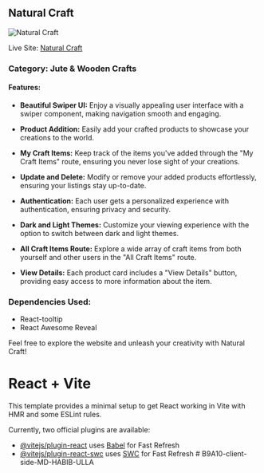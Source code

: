 ## Natural Craft

![Natural Craft](https://naturalcraft-7d1c8.web.app/assets/logo.png)

Live Site: [Natural Craft](https://naturalcraft-7d1c8.web.app/)

### Category: Jute & Wooden Crafts

#### Features:

- **Beautiful Swiper UI:** Enjoy a visually appealing user interface with a swiper component, making navigation smooth and engaging.
  
- **Product Addition:** Easily add your crafted products to showcase your creations to the world.

- **My Craft Items:** Keep track of the items you've added through the "My Craft Items" route, ensuring you never lose sight of your creations.

- **Update and Delete:** Modify or remove your added products effortlessly, ensuring your listings stay up-to-date.

- **Authentication:** Each user gets a personalized experience with authentication, ensuring privacy and security.

- **Dark and Light Themes:** Customize your viewing experience with the option to switch between dark and light themes.

- **All Craft Items Route:** Explore a wide array of craft items from both yourself and other users in the "All Craft Items" route.

- **View Details:** Each product card includes a "View Details" button, providing easy access to more information about the item.

### Dependencies Used:

- React-tooltip
- React Awesome Reveal

Feel free to explore the website and unleash your creativity with Natural Craft!





















# React + Vite

This template provides a minimal setup to get React working in Vite with HMR and some ESLint rules.

Currently, two official plugins are available:

- [@vitejs/plugin-react](https://github.com/vitejs/vite-plugin-react/blob/main/packages/plugin-react/README.md) uses [Babel](https://babeljs.io/) for Fast Refresh
- [@vitejs/plugin-react-swc](https://github.com/vitejs/vite-plugin-react-swc) uses [SWC](https://swc.rs/) for Fast Refresh
#   B 9 A 1 0 - c l i e n t - s i d e - M D - H A B I B - U L L A 
 
 